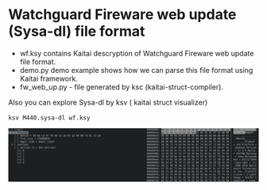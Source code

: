 # Watchguard Fireware web update (Sysa-dl) file format

+ wf.ksy contains Kaitai descryption of Watchguard Fireware web update file format.
+ demo.py demo example shows how we can parse this file format using Kaitai framework.
+ fw_web_up.py - file generated by ksc (kaitai-struct-compiler).

Also you can explore Sysa-dl by ksv ( kaitai struct visualizer)

```
ksv M440.sysa-dl wf.ksy
```

![](ksv.png "")
